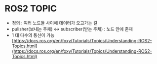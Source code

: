 # ROS2 TOPIC
- 정의 : 여러 노드들 사이에 데이터가 오고가는 길
- pulisher(보내는 주체) <-> subscriber(받는 주체) : 노드 안에 존재
- 1 대 다수의 통신이 가능 
[https://docs.ros.org/en/foxy/Tutorials/Topics/Understanding-ROS2-Topics.html](https://docs.ros.org/en/foxy/Tutorials/Topics/Understanding-ROS2-Topics.html)
